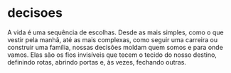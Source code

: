 # decisoes

A vida é uma sequência de escolhas. Desde as mais simples, como o que vestir pela manhã, até as mais complexas, como seguir uma carreira ou construir uma família, nossas decisões moldam quem somos e para onde vamos. Elas são os fios invisíveis que tecem o tecido do nosso destino, definindo rotas, abrindo portas e, às vezes, fechando outras.  
